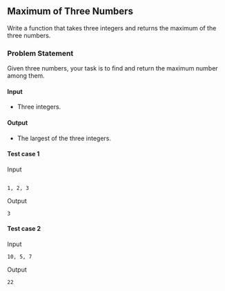 ## Maximum of Three Numbers

Write a function that takes three integers and returns the maximum of the three numbers.

### Problem Statement

Given three numbers, your task is to find and return the maximum number among them.

#### Input
- Three integers.

#### Output
- The largest of the three integers.


#### Test case 1

Input

```

1, 2, 3
```

Output

```
3
```

#### Test case 2

Input

```
10, 5, 7

```

Output

```
22
```
